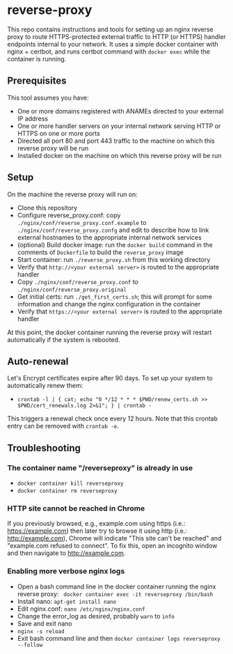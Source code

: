 # reverse-proxy

This repo contains instructions and tools for setting up an nginx reverse proxy to route HTTPS-protected external traffic to HTTP (or HTTPS) handler endpoints internal to your network.  It uses a simple docker container with nginx + certbot, and runs certbot command with `docker exec` while the container is running.

## Prerequisites

This tool assumes you have:

* One or more domains registered with ANAMEs directed to your external IP address
* One or more handler servers on your internal network serving HTTP or HTTPS on one or more ports
* Directed all port 80 and port 443 traffic to the machine on which this reverse proxy will be run
* Installed docker on the machine on which this reverse proxy will be run

## Setup

On the machine the reverse proxy will run on:

* Clone this repository
* Configure reverse_proxy.conf: copy `./nginx/conf/reverse_proxy.conf.example` to `./nginx/conf/reverse_proxy.confg` and edit to describe how to link external hostnames to the appropriate internal network services
* (optional) Build docker image: run the `docker build` command in the comments of `Dockerfile` to build the `reverse_proxy` image
* Start container: run `./reverse_proxy.sh` from this working directory
* Verify that `http://<your external server>` is routed to the appropriate handler
* Copy `./nginx/conf/reverse_proxy.conf` to `./nginx/conf/reverse_proxy.original`
* Get initial certs: run `./get_first_certs.sh`; this will prompt for some information and change the nginx configuration in the container
* Verify that `https://<your external server>` is routed to the appropriate handler

At this point, the docker container running the reverse proxy will restart automatically if the system is rebooted.

## Auto-renewal

Let's Encrypt certificates expire after 90 days.  To set up your system to automatically renew them:

* `crontab -l | { cat; echo "0 */12 * * * $PWD/renew_certs.sh >> $PWD/cert_renewals.log 2>&1"; } | crontab -`

This triggers a renewal check once every 12 hours.  Note that this crontab entry can be removed with `crontab -e`.

## Troubleshooting

### The container name "/reverseproxy" is already in use

* `docker container kill reverseproxy`
* `docker container rm reverseproxy`

### HTTP site cannot be reached in Chrome

If you previously browsed, e.g., example.com using https (i.e.: https://example.com) then later try to browse it using http (i.e.: http://example.com), Chrome will indicate "This site can't be reached" and "example.com refused to connect".  To fix this, open an incognito window and then navigate to http://example.com.

### Enabling more verbose nginx logs

* Open a bash command line in the docker container running the nginx reverse proxy: ` docker container exec -it reverseproxy /bin/bash`
* Install nano: `apt-get install nano`
* Edit nginx.conf: `nano /etc/nginx/nginx.conf`
* Change the error_log as desired, probably `warn` to `info`
* Save and exit nano
* `nginx -s reload`
* Exit bash command line and then `docker container logs reverseproxy --follow`
